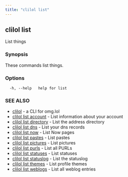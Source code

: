 ```yaml
---
title: "clilol list"
---
```

## clilol list

List things

### Synopsis

These commands list things.

### Options

```
  -h, --help   help for list
```

### SEE ALSO

* [clilol](clilol.md)	 - a CLI for omg.lol
* [clilol list account](clilol_list_account.md)	 - List information about your account
* [clilol list directory](clilol_list_directory.md)	 - List the address directory
* [clilol list dns](clilol_list_dns.md)	 - List your dns records
* [clilol list now](clilol_list_now.md)	 - List Now pages
* [clilol list pastes](clilol_list_pastes.md)	 - List pastes
* [clilol list pictures](clilol_list_pictures.md)	 - List pictures
* [clilol list purls](clilol_list_purls.md)	 - List all PURLs
* [clilol list statuses](clilol_list_statuses.md)	 - List statuses
* [clilol list statuslog](clilol_list_statuslog.md)	 - List the statuslog
* [clilol list themes](clilol_list_themes.md)	 - List profile themes
* [clilol list weblogs](clilol_list_weblogs.md)	 - List all weblog entries

